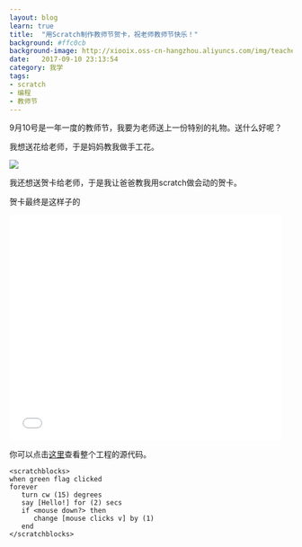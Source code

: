 ```yaml
---
layout: blog
learn: true
title:  "用Scratch制作教师节贺卡，祝老师教师节快乐！"
background: #ffc0cb
background-image: http://xiooix.oss-cn-hangzhou.aliyuncs.com/img/teachersday.png
date:   2017-09-10 23:13:54
category: 我学
tags:
- scratch
- 编程
- 教师节 
---
```


9月10号是一年一度的教师节，我要为老师送上一份特别的礼物。送什么好呢？

我想送花给老师，于是妈妈教我做手工花。

![](http://xiooix.oss-cn-hangzhou.aliyuncs.com/img/learn_20170910_pic1.jpg)

我还想送贺卡给老师，于是我让爸爸教我用scratch做会动的贺卡。

贺卡最终是这样子的

<iframe allowtransparency="true" width="485" height="402" src="//scratch.mit.edu/projects/embed/173550969/?autostart=false" frameborder="0" allowfullscreen></iframe>

你可以点击[这里](https://scratch.mit.edu/projects/173550969/)查看整个工程的源代码。

```
<scratchblocks>
when green flag clicked
forever
   turn cw (15) degrees
   say [Hello!] for (2) secs
   if <mouse down?> then
      change [mouse clicks v] by (1)
   end
</scratchblocks>
```

